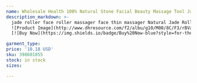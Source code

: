 ```yaml
---
name: Wholesale Health 100% Natural Stone Facial Beauty Massage Tool Jade Roller Face Thin massager Face Lose weight Beauty Care Roller Tool
description_markdown: >-
  jade roller face roller massager face thin massager Natural Jade Roller For Face and Gua Sha Scraping Tool, Anti Aging Roller Face Massager, Jade Face Facial Body Stone Treatment Therapy Tool
  ![Product Image](http://www.dhresource.com/f2/albu/g10/M00/8C/F3/rBVaVlwnIJ-AAdqgAAC6NgbnHAM679.jpg)
  [![Buy Now](https://img.shields.io/badge/Buy%20Now-blue?style=for-the-badge&logo=none)](https://www.dpbolvw.net/click-100820740-14451685?url=http%3A%2F%2Fwww.dhgate.com%2Fproduct%2Fretail-kylie-jenner-lip-gloss-kylie-valentines%2F398601855.html)

garment_type:
price: '10.18 USD'
sku: 398601855
stock: in stock
sizes:

---
```

